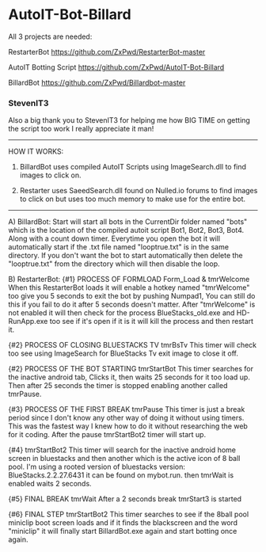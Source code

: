 # AutoIT-Bot-Billard


All 3 projects are needed:

RestarterBot
https://github.com/ZxPwd/RestarterBot-master

AutoIT Botting Script
https://github.com/ZxPwd/AutoIT-Bot-Billard

BillardBot
https://github.com/ZxPwd/Billardbot-master


### StevenIT3
Also a big thank you to StevenIT3 for helping me how BIG TIME on getting the script too work
I really appreciate it man!

---------------------------------------------------------
HOW IT WORKS:

1) BillardBot uses compiled AutoIT Scripts using ImageSearch.dll
 to find images to click on. 

2) Restarter uses SaeedSearch.dll found on Nulled.io forums to find 
images to click on but uses too much memory to make use for the entire bot.

--------------------

A) BillardBot:
Start will start all bots in the CurrentDir folder named "bots" which is the 
location of the compiled autoit script Bot1, Bot2, Bot3, Bot4. Along with a 
count down timer. Everytime you open the bot it will automatically start if 
the .txt file named "looptrue.txt" is in the same directory. If you don't want 
the bot to start automatically then delete the "looptrue.txt" from the
 directory which will then disable the loop.

B) RestarterBot:
{#1} PROCESS OF FORMLOAD
Form_Load & tmrWelcome
When this RestarterBot loads it will enable a hotkey named "tmrWelcome" too 
give you 5 seconds to exit the bot by pushing Numpad1, You can still do this 
if you fail to do it after 5 seconds doesn't matter. After "tmrWelcome" is not
 enabled it will then check for the process BlueStacks_old.exe and HD-RunApp.exe 
 too see if it's open if it is it will kill the process and then restart it. 

{#2} PROCESS OF CLOSING BLUESTACKS TV
tmrBsTv
This timer will check too see using ImageSearch for BlueStacks Tv exit 
image to close it off.

{#2} PROCESS OF THE BOT STARTING
tmrStartBot
This timer searches for the inactive android tab, Clicks it, then waits 25 seconds 
for it too load up. Then after 25 seconds the timer is stopped enabling 
another called tmrPause.

{#3} PROCESS OF THE FIRST BREAK
tmrPause
This timer is just a break period since I don't know any other way of doing it
 without using timers. This was the fastest way I knew how to do it without 
 researching the web for it coding. After the pause tmrStartBot2 
 timer will start up.

{#4} 
tmrStartBot2
This timer will search for the inactive android home screen in bluestacks
 and then another which is the active icon of 8 ball pool. I'm using a rooted 
 version of bluestacks version: BlueStacks.2.2.27.6431 it can be found 
 on mybot.run. then tmrWait is enabled waits 2 seconds.

{#5} FINAL BREAK
tmrWait
After a 2 seconds break tmrStart3 is started

{#6} FINAL STEP
tmrStartBot2
This timer searches to see if the 8ball pool miniclip boot screen loads 
and if it finds the blackscreen and the word "miniclip" it will finally 
start BillardBot.exe again and start botting once again.












